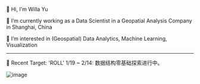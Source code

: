 👋 Hi, I'm Willa Yu 

🌱 I’m currently working as a Data Scientist in a Geopatial Analysis Company in Shanghai, China

👀 I’m interested in (Geospatial) Data Analytics, Machine Learning, Visualization

-----------------------------

🎯 Recent Target: 'ROLL'
1/19 ~ 2/14: 数据结构零基础探索进行中。

![image](https://user-images.githubusercontent.com/54791893/149882409-d2e4f624-019c-49aa-acba-ff67b86398aa.png)


<!---
- 📫 How to reach me ...
- 💞️ I’m looking to collaborate on ...
XinyueYu16/XinyueYu16 is a ✨ special ✨ repository because its `README.md` (this file) appears on your GitHub profile.
You can click the Preview link to take a look at your changes.
--->

